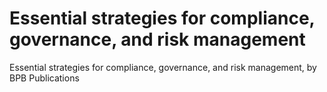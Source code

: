 # Essential strategies for compliance, governance, and risk management
 Essential strategies for compliance, governance, and risk management, by BPB Publications
